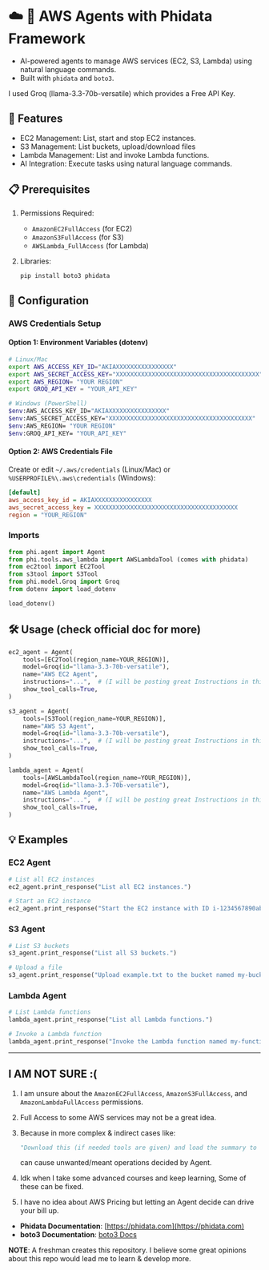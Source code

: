 # ☁️ 🔧 AWS Agents with Phidata Framework

- AI-powered agents to manage AWS services (EC2, S3, Lambda) using natural language commands.
- Built with `phidata` and `boto3`.

I used Groq (llama-3.3-70b-versatile) which provides a Free API Key.

## 🚀 Features

- EC2 Management: List, start and stop EC2 instances.
- S3 Management: List buckets, upload/download files
- Lambda Management: List and invoke Lambda functions.
- AI Integration: Execute tasks using natural language commands.


## 📋 Prerequisites

1. Permissions Required:
     - `AmazonEC2FullAccess` (for EC2)
     - `AmazonS3FullAccess` (for S3)
     - `AWSLambda_FullAccess` (for Lambda)

2. Libraries:
   ```bash
   pip install boto3 phidata
   ```

## 🔐 Configuration

### AWS Credentials Setup
#### Option 1: Environment Variables (dotenv)

```bash
# Linux/Mac
export AWS_ACCESS_KEY_ID="AKIAXXXXXXXXXXXXXXXX"
export AWS_SECRET_ACCESS_KEY="XXXXXXXXXXXXXXXXXXXXXXXXXXXXXXXXXXXXXXXX"
export AWS_REGION= "YOUR REGION"
export GROQ_API_KEY = "YOUR_API_KEY"

# Windows (PowerShell)
$env:AWS_ACCESS_KEY_ID="AKIAXXXXXXXXXXXXXXXX"
$env:AWS_SECRET_ACCESS_KEY="XXXXXXXXXXXXXXXXXXXXXXXXXXXXXXXXXXXXXXXX"
$env:AWS_REGION= "YOUR REGION"
$env:GROQ_API_KEY= "YOUR_API_KEY"
```

#### Option 2: AWS Credentials File
Create or edit `~/.aws/credentials` (Linux/Mac) or `%USERPROFILE%\.aws\credentials` (Windows):
```ini
[default]
aws_access_key_id = AKIAXXXXXXXXXXXXXXXX
aws_secret_access_key = XXXXXXXXXXXXXXXXXXXXXXXXXXXXXXXXXXXXXXXX
region = "YOUR_REGION"

```
### Imports

```python
from phi.agent import Agent
from phi.tools.aws_lambda import AWSLambdaTool (comes with phidata)
from ec2tool import EC2Tool 
from s3tool import S3Tool 
from phi.model.Groq import Groq
from dotenv import load_dotenv

load_dotenv()

```
## 🛠️ Usage (check official doc for more)

```python
ec2_agent = Agent(
    tools=[EC2Tool(region_name=YOUR_REGION)],
    model=Groq(id="llama-3.3-70b-versatile"),
    name="AWS EC2 Agent",
    instructions="...",  # (I will be posting great Instructions in this repo)
    show_tool_calls=True,
)

s3_agent = Agent(
    tools=[S3Tool(region_name=YOUR_REGION)],
    name="AWS S3 Agent",
    model=Groq(id="llama-3.3-70b-versatile"),
    instructions="...",  # (I will be posting great Instructions in this repo)
    show_tool_calls=True,
)

lambda_agent = Agent(
    tools=[AWSLambdaTool(region_name=YOUR_REGION)],
    model=Groq(id="llama-3.3-70b-versatile"),
    name="AWS Lambda Agent",
    instructions="...",  # (I will be posting great Instructions in this repo)
    show_tool_calls=True,
)
```
## 💡 Examples

### EC2 Agent
```python
# List all EC2 instances
ec2_agent.print_response("List all EC2 instances.")

# Start an EC2 instance
ec2_agent.print_response("Start the EC2 instance with ID i-1234567890abcdef0.")
```

### S3 Agent
```python
# List S3 buckets
s3_agent.print_response("List all S3 buckets.")

# Upload a file
s3_agent.print_response("Upload example.txt to the bucket named my-bucket.")
```

### Lambda Agent
```python
# List Lambda functions
lambda_agent.print_response("List all Lambda functions.")

# Invoke a Lambda function
lambda_agent.print_response("Invoke the Lambda function named my-function.")
```

---

## I AM NOT SURE  :( 

1. I am unsure about the `AmazonEC2FullAccess`, `AmazonS3FullAccess`, and `AmazonLambdaFullAccess` permissions.

2. Full Access to some AWS services may not be a great idea.

3. Because in more complex & indirect cases like:
   
   ```python
   "Download this (if needed tools are given) and load the summary to the related named S3 bucket"
   ```
   
   can cause unwanted/meant operations decided by Agent.
     
4. Idk when I take some advanced courses and keep learning, Some of these can be fixed.
5. I have no idea about AWS Pricing but letting an Agent decide can drive your bill up.
   

- **Phidata Documentation**: [https://phidata.com](https://phidata.com)
- **boto3 Documentation**: [boto3 Docs](https://boto3.amazonaws.com/v1/documentation/api/latest/index.html)


**NOTE**: A freshman creates this repository. I believe some great opinions about this repo would lead me to learn & develop more.
```
